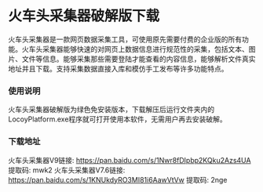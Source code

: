 # 火车头采集器破解版下载

火车头采集器是一款网页数据采集工具，可使用原先需要付费的企业版的所有功能。火车头采集器能够快速的对网页上数据信息进行规范性的采集，包括文本、图片、文件等信息。能够采集那些需要登陆才能查看的内容信息，能够解析文件真实地址并且下载。支持采集数据直接入库和模仿手工发布等许多功能特点。 

### 使用说明
火车头采集器破解版为绿色免安装版本，下载解压后运行文件夹内的LocoyPlatform.exe程序就可打开使用本软件，无需用户再去安装破解。 

### 下载地址
火车头采集器V9链接: https://pan.baidu.com/s/1Nwr8fDIpbp2KQku2Azs4UA 提取码: mwk2
火车头采集器V7.6链接: https://pan.baidu.com/s/1KNUkdyRO3MI81i6AawVtVw 提取码: 2nge 